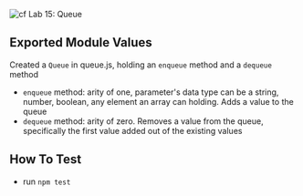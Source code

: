 ![cf](https://i.imgur.com/7v5ASc8.png) Lab 15: Queue

## Exported Module Values  
Created a `Queue` in queue.js, holding an `enqueue` method and a `dequeue` method
* `enqueue` method: arity of one, parameter's data type can be a string, number, boolean, any element an array can holding. Adds a value to the queue
* `dequeue` method: arity of zero. Removes a value from the queue, specifically the first value added out of the existing values

## How To Test
* run `npm test`
